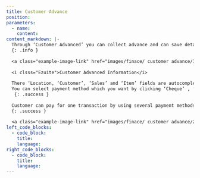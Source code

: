 ```yaml
---
title: Customer Advance
position:
parameters:
  - name:
    content:
content_markdown: |-
  Through ‘Customer Advanced’ you can collect advance and can save details of your customers who are paid advance payments for your company transactions. (Figure 10.1.0) Top of the page, you can view advanced customers, total customer advanced history and customer outstanding’s.  Through the smart table, you can get summary of the transaction and by clicking ‘View’ button you can get full details of the transaction. If you want to print payment, you have to click ‘Action’ button. By clicking ‘New Transaction’ you can add new customer information who are advanced. (Figure 10.1.1) 
  {: .info }
  
  <a class="example-image-link" href="images/finace/ customer advance/1.PNG" data-lightbox="example-1"><img class="example-image" src="images/finace/customer advance/1.PNG" data-lightbox="example-1" alt=""></a> 
  
  <i clsss="Ezuite">Customer Advanced Information</i>
  
  There ‘Location, ‘Customer’, ‘Sales’ and ‘Item’ fields are autocompleted fields. You can add several items under same transaction, by clicking ‘Add’ button. Then the all items that you add to the system will view on the table. You can add new customers into the system using ‘Plus’ mark which is behind ‘Customer’ field. Also you can mention here that the advance is done as cash, cheque, card or mobile payment. If it is cash payment you have to put cash amount into the ‘Cash’ field. 
  You can select payment method which you want by clicking ‘Cheque’ , ‘Card’ and ‘Mobile’ which are squared in red color. (Figure 10.1.2) 
   {: .success }
   
  Customer can pay for one transaction by using several payment methods. The ‘Bank’ field of the ‘Cheque’ and ‘Card’, ‘Type’ field of the ‘Mobile’ are autocompleted fields. When you want to pay for a same transaction by two cheques, you have to fill all fields of ‘Cheque’ and then click ‘Add’ button.  
  {: .success }
  
  <a class="example-image-link" href="images/finace/ customer advance/2.PNG" data-lightbox="example-1"><img class="example-image" src="images/finace/customer advance/2.PNG" data-lightbox="example-1" alt=""></a> 
left_code_blocks:
  - code_block:
    title:
    language:
right_code_blocks:
  - code_block:
    title:
    language:
---
```

